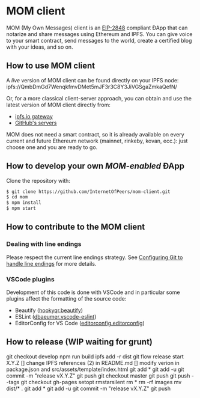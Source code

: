 # MOM client

MOM (My Own Messages) client is an [EIP-2848](https://github.com/ethereum/EIPs/blob/master/EIPS/eip-2848.md) compliant ÐApp that can notarize and share messages using Ethereum and IPFS. You can give voice to your smart contract, send messages to the world, create a certified blog with your ideas, and so on.

## How to use MOM client

A *live* version of MOM client can be found directly on your IPFS node: ipfs://QmbDmGd7WenqkfmvDMet5mJF3r3C8Y3JiVGSgaZmkaQefN/

Or, for a more classical client-server approach, you can obtain and use the latest version of MOM client directly from:
- [ipfs.io gateway](https://ipfs.io/ipfs/QmbDmGd7WenqkfmvDMet5mJF3r3C8Y3JiVGSgaZmkaQefN/)
- [GitHub's servers](https://internetofpeers.github.io/mom-client)

MOM does not need a smart contract, so it is already available on every current and future Ethereum network (mainnet, rinkeby, kovan, ecc.): just choose one and you are ready to go.

## How to develop your own _MOM-enabled_ ÐApp

Clone the repository with:

```bash
$ git clone https://github.com/InternetOfPeers/mom-client.git
$ cd mom
$ npm install
$ npm start
```

## How to contribute to the MOM client

### Dealing with line endings
Please respect the current line endings strategy. See [Configuring Git to handle line endings](https://help.github.com/en/articles/dealing-with-line-endings) for more details.

### VSCode plugins
Development of this code is done with VSCode and in particular some plugins affect the formatting of the source code:
- Beautify ([hookyqr.beautify](https://marketplace.visualstudio.com/items?itemName=HookyQR.beautify))
- ESLint ([dbaeumer.vscode-eslint](https://marketplace.visualstudio.com/items?itemName=dbaeumer.vscode-eslint))
- EditorConfig for VS Code ([editorconfig.editorconfig](https://marketplace.visualstudio.com/items?itemName=EditorConfig.EditorConfig))

## How to release (WIP waiting for grunt)
git checkout develop
npm run build
ipfs add -r dist
git flow release start X.Y.Z
[] change IPFS references (2) in README.md
[] modify verion in package.json and src/assets/template/index.html
git add *
git add -u
git commit -m "release vX.Y.Z"
git push
git checkout master
git push
git push --tags
git checkout gh-pages
setopt rmstarsilent
rm *
rm -rf images
mv dist/* .
git add *
git add -u
git commit -m "release vX.Y.Z"
git push

